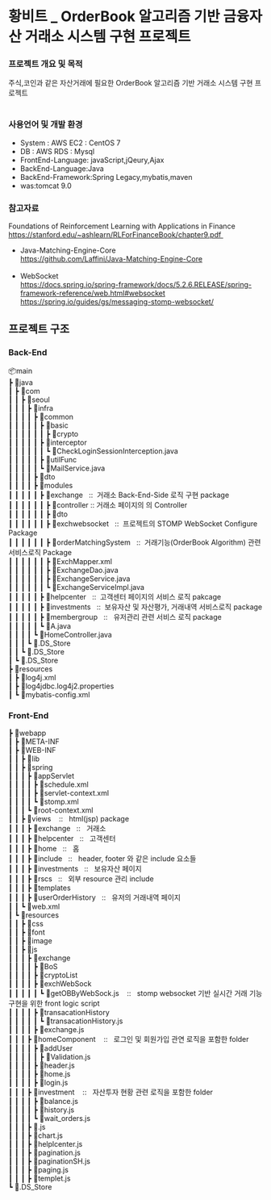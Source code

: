 # 황비트 _ OrderBook 알고리즘 기반 금융자산 거래소 시스템 구현 프로젝트

### 프로젝트 개요 및 목적<br>
주식,코인과 같은 자산거래에 필요한 OrderBook 알고리즘 기반 거래소 시스템 구현 프로젝트<br><br>

### 사용언어 및 개발 환경<br>
- System : AWS EC2 : CentOS 7<br>
- DB : AWS RDS : Mysql<br>
- FrontEnd-Language: javaScript,jQeury,Ajax<br>
- BackEnd-Language:Java<br>
- BackEnd-Framework:Spring Legacy,mybatis,maven<br>
- was:tomcat 9.0<br>




### 참고자료
Foundations of Reinforcement Learning with Applications in Finance<br>
https://stanford.edu/~ashlearn/RLForFinanceBook/chapter9.pdf <br>
- Java-Matching-Engine-Core<br>
https://github.com/Laffini/Java-Matching-Engine-Core<br>
 
- WebSocket<br>
https://docs.spring.io/spring-framework/docs/5.2.6.RELEASE/spring-framework-reference/web.html#websocket<br>
https://spring.io/guides/gs/messaging-stomp-websocket/ <br>


## 프로젝트 구조

### Back-End
📦main<br>
 ┣ 📂java<br>
 ┃ ┣ 📂com<br>
 ┃ ┃ ┣ 📂seoul<br>
 ┃ ┃ ┃ ┣ 📂infra<br>
 ┃ ┃ ┃ ┃ ┣ 📂common<br>
 ┃ ┃ ┃ ┃ ┃ ┣ 📂basic<br>
 ┃ ┃ ┃ ┃ ┃ ┃ ┣ 📂crypto<br>
 ┃ ┃ ┃ ┃ ┃ ┣ 📂interceptor<br>
 ┃ ┃ ┃ ┃ ┃ ┃ ┗ 📜CheckLoginSessionInterception.java<br>
 ┃ ┃ ┃ ┃ ┃ ┣ 📂utilFunc<br>
 ┃ ┃ ┃ ┃ ┃ ┗ 📜MailService.java<br>
 ┃ ┃ ┃ ┃ ┣ 📂dto<br>
 ┃ ┃ ┃ ┃ ┣ 📂modules<br>
 ┃ ┃ ┃ ┃ ┃ ┣ 📂exchange &nbsp;&nbsp;::&nbsp;&nbsp;거래소 Back-End-Side 로직 구현 package <br>
 ┃ ┃ ┃ ┃ ┃ ┃ ┣ 📂controller  :: 거래소 페이지의 의 Controller            
 ┃ ┃ ┃ ┃ ┃ ┃ ┣ 📂dto<br>
 ┃ ┃ ┃ ┃ ┃ ┃ ┣ 📂exchwebsocket &nbsp;&nbsp;::&nbsp;&nbsp;프로젝트의 STOMP WebSocket Configure Package<br>
 ┃ ┃ ┃ ┃ ┃ ┃ ┣ 📂orderMatchingSystem &nbsp;&nbsp;::&nbsp;&nbsp;거래기능(OrderBook Algorithm) 관련 서비스로직 Package<br>
 ┃ ┃ ┃ ┃ ┃ ┃ ┣ 📜ExchMapper.xml<br>
 ┃ ┃ ┃ ┃ ┃ ┃ ┣ 📜ExchangeDao.java<br>
 ┃ ┃ ┃ ┃ ┃ ┃ ┣ 📜ExchangeService.java<br>
 ┃ ┃ ┃ ┃ ┃ ┃ ┗ 📜ExchangeServiceImpl.java<br>
 ┃ ┃ ┃ ┃ ┃ ┣ 📂helpcenter &nbsp;&nbsp;::&nbsp;&nbsp;고객센터 페이지의 서비스 로직 pakcage<br>
 ┃ ┃ ┃ ┃ ┃ ┣ 📂investments &nbsp;&nbsp;::&nbsp;&nbsp;보유자산 및 자산평가, 거래내역 서비스로직 package<br>
 ┃ ┃ ┃ ┃ ┃ ┣ 📂membergroup &nbsp;&nbsp;::&nbsp;&nbsp; 유저관리 관련 서비스 로직 package<br>
 ┃ ┃ ┃ ┃ ┃ ┗ 📜A.java<br>
 ┃ ┃ ┃ ┃ ┗ 📜HomeController.java<br>
 ┃ ┃ ┃ ┗ 📜.DS_Store<br>
 ┃ ┃ ┗ 📜.DS_Store<br>
 ┃ ┗ 📜.DS_Store<br>
 ┣ 📂resources<br>
 ┃ ┣ 📜log4j.xml<br>
 ┃ ┣ 📜log4jdbc.log4j2.properties<br>
 ┃ ┗ 📜mybatis-config.xml<br>
 
 
 ### Front-End
 
 ┣ 📂webapp<br>
 ┃ ┣ 📂META-INF<br>
 ┃ ┣ 📂WEB-INF<br>
 ┃ ┃ ┣ 📂lib<br>
 ┃ ┃ ┣ 📂spring<br>
 ┃ ┃ ┃ ┣ 📂appServlet<br>
 ┃ ┃ ┃ ┃ ┣ 📜schedule.xml<br>
 ┃ ┃ ┃ ┃ ┣ 📜servlet-context.xml<br>
 ┃ ┃ ┃ ┃ ┗ 📜stomp.xml<br>
 ┃ ┃ ┃ ┗ 📜root-context.xml<br>
 ┃ ┃ ┣ 📂views &nbsp;&nbsp; ::&nbsp;&nbsp; html(jsp) package<br> 
 ┃ ┃ ┃ ┣ 📂exchange &nbsp;&nbsp;::&nbsp;&nbsp; 거래소<br> 
 ┃ ┃ ┃ ┣ 📂helpcenter &nbsp;&nbsp;::&nbsp;&nbsp; 고객센터 <br> 
 ┃ ┃ ┃ ┣ 📂home &nbsp;&nbsp;::&nbsp;&nbsp; 홈<br> 
 ┃ ┃ ┃ ┣ 📂include &nbsp;&nbsp;::&nbsp;&nbsp; header, footer 와 같은 include 요소들<br> 
 ┃ ┃ ┃ ┣ 📂investments &nbsp;&nbsp;::&nbsp;&nbsp; 보유자산 페이지 <br> 
 ┃ ┃ ┃ ┣ 📂rscs &nbsp;&nbsp;::&nbsp;&nbsp; 외부 resource 관리 include <br>
 ┃ ┃ ┃ ┣ 📂templates<br>
 ┃ ┃ ┃ ┣ 📂userOrderHistory &nbsp;&nbsp;::&nbsp;&nbsp; 유저의 거래내역 페이지<br> 
 ┃ ┃ ┗ 📜web.xml<br> 
 ┃ ┗ 📂resources<br> 
 ┃ ┃ ┣ 📂css<br> 
 ┃ ┃ ┣ 📂font<br> 
 ┃ ┃ ┣ 📂image<br> 
 ┃ ┃ ┣ 📂js<br> 
 ┃ ┃ ┃ ┣ 📂exchange<br> 
 ┃ ┃ ┃ ┃ ┣ 📂BoS<br> 
 ┃ ┃ ┃ ┃ ┣ 📂cryptoList<br> 
 ┃ ┃ ┃ ┃ ┣ 📂exchWebSock<br> 
 ┃ ┃ ┃ ┃ ┃ ┗ 📜getOBByWebSock.js &nbsp;&nbsp; ::&nbsp;&nbsp; stomp websocket 기반 실시간 거래 기능 구현을 위한 front logic script<br> 
 ┃ ┃ ┃ ┃ ┣ 📂transacationHistory<br> 
 ┃ ┃ ┃ ┃ ┃ ┗ 📜transacationHistory.js<br> 
 ┃ ┃ ┃ ┃ ┣ 📜exchange.js<br> 
 ┃ ┃ ┃ ┣ 📂homeComponent &nbsp;&nbsp; ::&nbsp;&nbsp; 로그인 및 회원가입 관연 로직을 포함한 folder<br> 
 ┃ ┃ ┃ ┃ ┣ 📂addUser<br> 
 ┃ ┃ ┃ ┃ ┃ ┣ 📜Validation.js<br> 
 ┃ ┃ ┃ ┃ ┣ 📜header.js<br> 
 ┃ ┃ ┃ ┃ ┣ 📜home.js<br> 
 ┃ ┃ ┃ ┃ ┣ 📜login.js<br> 
 ┃ ┃ ┃ ┣ 📂investment &nbsp;&nbsp; ::&nbsp;&nbsp; 자산투자 현황 관련 로직을 포함한 folder<br> 
 ┃ ┃ ┃ ┃ ┣ 📜balance.js<br> 
 ┃ ┃ ┃ ┃ ┣ 📜history.js<br> 
 ┃ ┃ ┃ ┃ ┗ 📜wait_orders.js<br> 
 ┃ ┃ ┃ ┣ 📜.js<br> 
 ┃ ┃ ┃ ┣ 📜chart.js<br> 
 ┃ ┃ ┃ ┣ 📜helplcenter.js<br> 
 ┃ ┃ ┃ ┣ 📜pagination.js<br> 
 ┃ ┃ ┃ ┣ 📜paginationSH.js<br> 
 ┃ ┃ ┃ ┣ 📜paging.js<br> 
 ┃ ┃ ┃ ┣ 📜templet.js<br> 
 ┗ 📜.DS_Store<br> 
